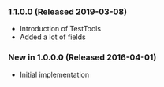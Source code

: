 ﻿### 1.1.0.0 (Released 2019-03-08)
* Introduction of TestTools
* Added a lot of fields

### New in 1.0.0.0 (Released 2016-04-01)
* Initial implementation
